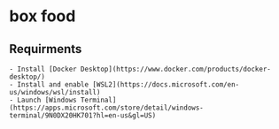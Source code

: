 # box food

## Requirments

    - Install [Docker Desktop](https://www.docker.com/products/docker-desktop/)
    - Install and enable [WSL2](https://docs.microsoft.com/en-us/windows/wsl/install)
    - Launch [Windows Terminal](https://apps.microsoft.com/store/detail/windows-terminal/9N0DX20HK701?hl=en-us&gl=US)
    
